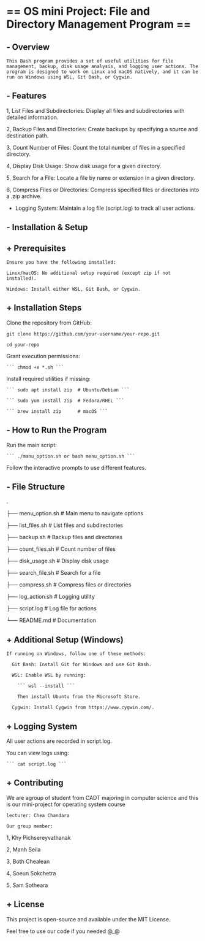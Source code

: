 # == OS mini Project: File and Directory Management Program ==

## - Overview
    
    This Bash program provides a set of useful utilities for file management, backup, disk usage analysis, and logging user actions. The program is designed to work on Linux and macOS natively, and it can be run on Windows using WSL, Git Bash, or Cygwin.

## - Features

1, List Files and Subdirectories: Display all files and subdirectories with detailed information.

2, Backup Files and Directories: Create backups by specifying a source and destination path.

3, Count Number of Files: Count the total number of files in a specified directory.

4, Display Disk Usage: Show disk usage for a given directory.

5, Search for a File: Locate a file by name or extension in a given directory.

6, Compress Files or Directories: Compress specified files or directories into a .zip archive.

* Logging System: Maintain a log file (script.log) to track all user actions.

## - Installation & Setup

## + Prerequisites

    Ensure you have the following installed:
    
    Linux/macOS: No additional setup required (except zip if not installed).
    
    Windows: Install either WSL, Git Bash, or Cygwin.

## + Installation Steps
  
  Clone the repository from GitHub:

``` 
git clone https://github.com/your-username/your-repo.git
```

``` cd your-repo ```

  Grant execution permissions:
    
    ``` chmod +x *.sh ```

  Install required utilities if missing:
  
    ``` sudo apt install zip  # Ubuntu/Debian ```
    
    ``` sudo yum install zip  # Fedora/RHEL ```
    
    ``` brew install zip      # macOS ```

## - How to Run the Program
 
  Run the main script:
  
    ``` ./manu_option.sh or bash menu_option.sh ```

Follow the interactive prompts to use different features.

## - File Structure
.

├── menu_option.sh      # Main menu to navigate options

├── list_files.sh       # List files and subdirectories

├── backup.sh           # Backup files and directories

├── count_files.sh      # Count number of files

├── disk_usage.sh       # Display disk usage

├── search_file.sh      # Search for a file

├── compress.sh         # Compress files or directories

├── log_action.sh       # Logging utility

├── script.log          # Log file for actions

└── README.md           # Documentation

## + Additional Setup (Windows)
  
    If running on Windows, follow one of these methods:
    
      Git Bash: Install Git for Windows and use Git Bash.
      
      WSL: Enable WSL by running:
      
        ``` wsl --install ```
        
        Then install Ubuntu from the Microsoft Store.
      
      Cygwin: Install Cygwin from https://www.cygwin.com/.

## + Logging System

All user actions are recorded in script.log.

You can view logs using:

    ``` cat script.log ```

## + Contributing

   We are agroup of student from CADT majoring in computer science and this is our mini-project for operating system course

    lecturer: Chea Chandara

    Our group member:

  1, Khy Pichsereyvathanak

  2, Manh Seila

  3, Both Chealean

  4, Soeun Sokchetra

  5, Sam Sotheara


## + License

This project is open-source and available under the MIT License.

Feel free to use our code if you needed @_@

